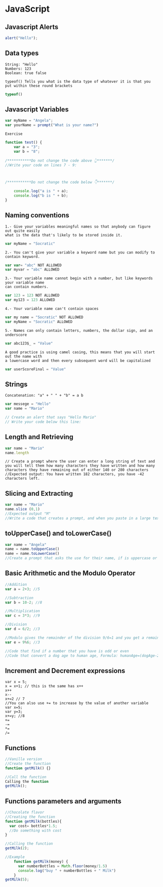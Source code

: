 # JavaScript

## Javascript Alerts
```javascript
alert("Hello");
```

## Data types
```
String: "Hello"
Numbers: 123
Boolean: true false
```
```
typeof() Tells you what is the data type of whatever it is that you put within these round brackets
```
```javascript
typeof()
```

## Javascript Variables
```javascript
var myName = "Angela";
var yourName = prompt("What is your name?")
```
```
Exercise
```
```javascript
function test() {
    var a = "3";
    var b = "8";
    
/***********Do not change the code above 👆*******/
//Write your code on lines 7 - 9:



/***********Do not change the code below 👇*******/

    console.log("a is " + a);
    console.log("b is " + b);
}
```

## Naming conventions
```
1.- Give your variables meaningful names so that anybody can figure out quite easily
what is the data that's likely to be stored inside it.
```
```javascript
var myName = "Socratic"
```
```
2.- You can't give your variable a keyword name but you can modify to contain keyword.
```
```javascript
var var= "abc" NOT ALLOWED
var myvar = "abc" ALLOWED
```
```
3.- Your variable name cannot begin with a number, but like keywords your variable name
can contain numbers.
```
```javascript
var 123 = 123 NOT ALLOWED
var my123 = 123 ALLOWED
```
```
4.- Your variable name can't contain spaces
```
```javascript
var my name = "Socratic" NOT ALLOWED
var myName = "Socratic" ALLOWED
```
```
5.- Names can only contain letters, numbers, the dollar sign, and an underscore
```
```javascript
var abc123$_ = "Value"
```
```
A good practice is using camel casing, this means that you will start out the name with
a lowercase word and then every subsequent word will be capitalized
```
```javascript
var userScoreFinal = "Value"
```

## Strings
```
Concatenation: "a" + " " + "b" = a b
```
```javascript
var messege = "Hello"
var name = "Mario"

// Create an alert that says "Hello Mario"
// Write your code below this line:
```

## Length and Retrieving
```javascript
var name = "Mario"
name.length
```
```
// Create a prompt where the user can enter a long string of text and you will tell them how many characters they have written and how many characters they have remaining out of either 140 or 280 characters
//Expected output: You have written 182 characters, you have -42 characters left.
```

## Slicing and Extracting
```javascript
var name = "Mario"
name.slice (0,1)
//Expected output "M"
//Write a code that creates a prompt, and when you paste in a large text it should give you an alert that cuts your text down to only 140 characters.
```

## toUpperCase() and toLowerCase()
```javascript
var name = "Angela"
name = name.toUpperCase()
name = name.toLowerCase()
//Create a prompt that asks the use for their name, if is uppercase or lowercase, send them an alert that says "Hello, Name", the "Name" must be capitalized but only for the first character and non of the rest of the characters
```

## Basic Arithmetic and the Modulo Operator
```javascript
//Addition
var a = 2+3; //5

//Subtraction
var b = 10-2; //8

//Multiplication
var c = 3*3; //9

//Division
var d = 6/2; //3

//Modulo gives the remainder of the division 9/6=1 and you get a remainder of 3
var e = 9%6; //3

//Code that find if a number that you have is odd or even
//Code that convert a dog age to human age, Formula: humanAge=(dogAge-2)*4+21
```

## Increment and Decrement expressions
```
var x = 5;
x = x+1; // this is the same has x++
x++
x--
x+=2 // 7
//You can also use += to increase by the value of another variable
var x=5;
var y=3;
x+=y; //8
+=
-=
*=
/=
```

## Functions
```javascript
//Vanilla version
//Create the function
function getMilk() {}

//Call the function
Calling the function
getMilk();
```

## Functions parameters and arguments
```javascript
//Chocolate flavor
//Creating the function
function getMilk(bottles){
  var cost= bottles*1.5;
  //Do something with cost
}

//Calling the function
getMilk(2);

//Example
    function getMilk(money) { 
      var numberBottles = Math.floor(money/1.5)
      console.log("buy " + numberBottles + " Milk")
    }
getMilk(5);
```

## 
